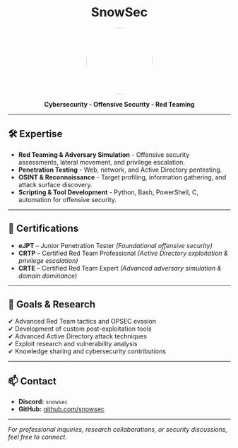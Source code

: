 <h1 align="center">SnowSec</h1>

<p align="center">
  <img src="https://github.com/sn0wsec.png" width="150" height="150" style="border-radius: 50%;" />
</p>

<p align="center">
  <strong>Cybersecurity - Offensive Security - Red Teaming</strong>
</p>

---

## 🛠 Expertise

- **Red Teaming & Adversary Simulation** - Offensive security assessments, lateral movement, and privilege escalation.
- **Penetration Testing** - Web, network, and Active Directory pentesting.
- **OSINT & Reconnaissance** - Target profiling, information gathering, and attack surface discovery.
- **Scripting & Tool Development** - Python, Bash, PowerShell, C, automation for offensive security.

---

## 📜 Certifications

- **eJPT** – Junior Penetration Tester *(Foundational offensive security)*
- **CRTP** – Certified Red Team Professional *(Active Directory exploitation & privilege escalation)*
- **CRTE** – Certified Red Team Expert *(Advanced adversary simulation & domain dominance)*

---

## 🎯 Goals & Research

✔ Advanced Red Team tactics and OPSEC evasion  
✔ Development of custom post-exploitation tools  
✔ Advanced Active Directory attack techniques  
✔ Exploit research and vulnerability analysis  
✔ Knowledge sharing and cybersecurity contributions  

---

## 📫 Contact

- **Discord:** `snowsec`
- **GitHub:** [github.com/snowsec](https://github.com/snowsec)

---

*For professional inquiries, research collaborations, or security discussions, feel free to connect.*
